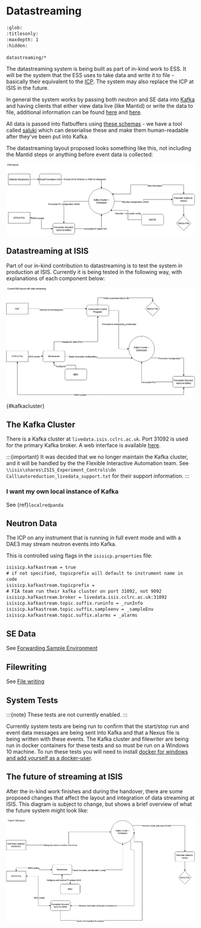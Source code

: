 # Datastreaming

```{toctree}
:glob:
:titlesonly:
:maxdepth: 1
:hidden:

datastreaming/*
```

The datastreaming system is being built as part of in-kind work to ESS. It will be the system that the ESS uses to take data and write it to file - basically their equivalent to the [ICP](/specific_iocs/DAE-and-the-ICP). The system may also replace the ICP at ISIS in the future.

In general the system works by passing both neutron and SE data into [Kafka](https://kafka.apache.org/) and having clients that either view data live (like Mantid) or write the data to file, additional information can be found [here](http://accelconf.web.cern.ch/AccelConf/icalepcs2017/papers/tupha029.pdf) and [here](https://iopscience.iop.org/article/10.1088/1742-6596/1021/1/012013). 

All data is passed into flatbuffers using [these schemas](https://github.com/ess-dmsc/streaming-data-types) - we have a tool called [saluki](https://github.com/ISISComputingGroup/saluki) which can deserialise these and make them human-readable after they've been put into Kafka. 

The datastreaming layout proposed looks something like this, not including the Mantid steps or anything before event data is collected:

![](ESSDSLayout.png)

## Datastreaming at ISIS

Part of our in-kind contribution to datastreaming is to test the system in production at ISIS. Currently it is being tested in the following way, with explanations of each component below:

![](ISISDSLayout.png)

{#kafkacluster}
## The Kafka Cluster

There is a Kafka cluster at `livedata.isis.cclrc.ac.uk`. Port 31092 is used for the primary Kafka broker. 
A web interface is available [here](https://reduce.isis.cclrc.ac.uk/redpanda-console/overview).

:::{important}
It was decided that we no longer maintain the Kafka cluster, and it will be handled by the the Flexible Interactive
Automation team. See `\\isis\shares\ISIS_Experiment_Controls\On Call\autoreduction_livedata_support.txt` for their
support information.
:::

### I want my own local instance of Kafka

See {ref}`localredpanda`

## Neutron Data

The ICP on any instrument that is running in full event mode and with a DAE3 may stream neutron events into Kafka.

This is controlled using flags in the `isisicp.properties` file:

```
isisicp.kafkastream = true
# if not specified, topicprefix will default to instrument name in code
isisicp.kafkastream.topicprefix =
# FIA team run their kafka cluster on port 31092, not 9092
isisicp.kafkastream.broker = livedata.isis.cclrc.ac.uk:31092
isisicp.kafkastream.topic.suffix.runinfo = _runInfo
isisicp.kafkastream.topic.suffix.sampleenv = _sampleEnv
isisicp.kafkastream.topic.suffix.alarms = _alarms
```

## SE Data

See [Forwarding Sample Environment](datastreaming/Datastreaming---Sample-Environment)

## Filewriting

See [File writing](datastreaming/Datastreaming---File-writing)

## System Tests

:::{note}
These tests are not currently enabled.
:::

Currently system tests are being run to confirm that the start/stop run and event data messages are being sent into
Kafka and that a Nexus file is being written with these events. The Kafka cluster and filewriter are being run in docker
containers for these tests and so must be run on a Windows 10 machine. To run these tests you will need to
install [docker for windows and add yourself as a docker-user](https://docs.docker.com/docker-for-windows/install/#install-docker-desktop-on-windows).

## The future of streaming at ISIS

After the in-kind work finishes and during the handover, there are some proposed changes that affect the layout and
integration of data streaming at ISIS. This diagram is subject to change, but shows a brief overview of what the future
system might look like:

![](FUTUREISISDSLayout.png)
